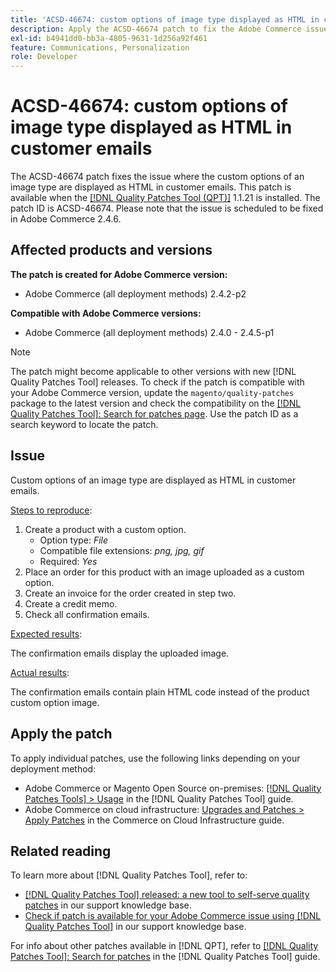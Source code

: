```yaml
---
title: 'ACSD-46674: custom options of image type displayed as HTML in customer emails'
description: Apply the ACSD-46674 patch to fix the Adobe Commerce issue where custom options of image type displayed as HTML in customer emails.
exl-id: b4941dd0-bb3a-4805-9631-1d256a92f461
feature: Communications, Personalization
role: Developer
---
```

# ACSD-46674: custom options of image type displayed as HTML in customer emails

The ACSD-46674 patch fixes the issue where the custom options of an image type are displayed as HTML in customer emails. This patch is available when the [[!DNL Quality Patches Tool (QPT)]](https://experienceleague.adobe.com/en/docs/commerce-knowledge-base/kb/announcements/commerce-announcements/magento-quality-patches-released-new-tool-to-self-serve-quality-patches) 1.1.21 is installed. The patch ID is ACSD-46674. Please note that the issue is scheduled to be fixed in Adobe Commerce 2.4.6.

## Affected products and versions

**The patch is created for Adobe Commerce version:**

* Adobe Commerce (all deployment methods) 2.4.2-p2

**Compatible with Adobe Commerce versions:**

* Adobe Commerce (all deployment methods) 2.4.0 - 2.4.5-p1

>[!NOTE]
>
>The patch might become applicable to other versions with new [!DNL Quality Patches Tool] releases. To check if the patch is compatible with your Adobe Commerce version, update the `magento/quality-patches` package to the latest version and check the compatibility on the [[!DNL Quality Patches Tool]: Search for patches page](https://experienceleague.adobe.com/tools/commerce-quality-patches/index.html). Use the patch ID as a search keyword to locate the patch.

## Issue

Custom options of an image type are displayed as HTML in customer emails.

<u>Steps to reproduce</u>:

1. Create a product with a custom option.
    * Option type: *File*
    * Compatible file extensions: *png, jpg, gif*
    * Required: *Yes*
1. Place an order for this product with an image uploaded as a custom option.
1. Create an invoice for the order created in step two.
1. Create a credit memo.
1. Check all confirmation emails.

<u>Expected results</u>:

The confirmation emails display the uploaded image.

<u>Actual results</u>:

The confirmation emails contain plain HTML code instead of the product custom option image.

## Apply the patch

To apply individual patches, use the following links depending on your deployment method:

* Adobe Commerce or Magento Open Source on-premises: [[!DNL Quality Patches Tools] > Usage](https://experienceleague.adobe.com/docs/commerce-operations/tools/quality-patches-tool/usage.html) in the [!DNL Quality Patches Tool] guide.
* Adobe Commerce on cloud infrastructure: [Upgrades and Patches > Apply Patches](https://experienceleague.adobe.com/docs/commerce-cloud-service/user-guide/develop/upgrade/apply-patches.html) in the Commerce on Cloud Infrastructure guide.

## Related reading

To learn more about [!DNL Quality Patches Tool], refer to:

* [[!DNL Quality Patches Tool] released: a new tool to self-serve quality patches](https://experienceleague.adobe.com/en/docs/commerce-knowledge-base/kb/announcements/commerce-announcements/magento-quality-patches-released-new-tool-to-self-serve-quality-patches) in our support knowledge base.
* [Check if patch is available for your Adobe Commerce issue using [!DNL Quality Patches Tool]](/help/tools/quality-patches-tool/patches-available-in-qpt/check-patch-for-magento-issue-with-magento-quality-patches.md) in our support knowledge base.

For info about other patches available in [!DNL QPT], refer to [[!DNL Quality Patches Tool]: Search for patches](https://experienceleague.adobe.com/tools/commerce-quality-patches/index.html) in the [!DNL Quality Patches Tool] guide.
